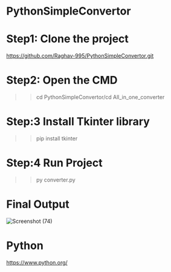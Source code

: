# PythonSimpleConvertor

# Step1: Clone the project
https://github.com/Raghav-995/PythonSimpleConvertor.git

# Step2: Open the CMD
>> cd PythonSimpleConvertor/cd All_in_one_converter

# Step:3 Install Tkinter library
>> pip install tkinter

# Step:4 Run Project
>> py converter.py


# Final Output
![Screenshot (74)](https://github.com/Raghav-995/PythonSimpleConvertor/assets/139675343/5806f379-a3e2-4b4d-97eb-4894e58b402f)

# Python
https://www.python.org/
